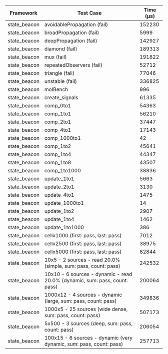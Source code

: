 | Framework | Test Case | Time (μs) |
| --- | --- | --- |
| state_beacon | avoidablePropagation (fail) | 152230 |
| state_beacon | broadPropagation (fail) | 5999 |
| state_beacon | deepPropagation (fail) | 142927 |
| state_beacon | diamond (fail) | 189313 |
| state_beacon | mux (fail) | 191822 |
| state_beacon | repeatedObservers (fail) | 52712 |
| state_beacon | triangle (fail) | 77046 |
| state_beacon | unstable (fail) | 336825 |
| state_beacon | molBench | 996 |
| state_beacon | create_signals | 61335 |
| state_beacon | comp_0to1 | 54363 |
| state_beacon | comp_1to1 | 56210 |
| state_beacon | comp_2to1 | 37447 |
| state_beacon | comp_4to1 | 17143 |
| state_beacon | comp_1000to1 | 42 |
| state_beacon | comp_1to2 | 45641 |
| state_beacon | comp_1to4 | 44347 |
| state_beacon | comp_1to8 | 43507 |
| state_beacon | comp_1to1000 | 38836 |
| state_beacon | update_1to1 | 5663 |
| state_beacon | update_2to1 | 3130 |
| state_beacon | update_4to1 | 1475 |
| state_beacon | update_1000to1 | 14 |
| state_beacon | update_1to2 | 2907 |
| state_beacon | update_1to4 | 1462 |
| state_beacon | update_1to1000 | 386 |
| state_beacon | cellx1000 (first: pass, last: pass) | 7012 |
| state_beacon | cellx2500 (first: pass, last: pass) | 38975 |
| state_beacon | cellx5000 (first: pass, last: pass) | 82844 |
| state_beacon | 10x5 - 2 sources - read 20.0% (simple, sum: pass, count: pass) | 242532 |
| state_beacon | 10x10 - 6 sources - dynamic - read 20.0% (dynamic, sum: pass, count: pass) | 200064 |
| state_beacon | 1000x12 - 4 sources - dynamic (large, sum: pass, count: pass) | 349836 |
| state_beacon | 1000x5 - 25 sources (wide dense, sum: pass, count: pass) | 507173 |
| state_beacon | 5x500 - 3 sources (deep, sum: pass, count: pass) | 206054 |
| state_beacon | 100x15 - 6 sources - dynamic (very dynamic, sum: pass, count: pass) | 257713 |
